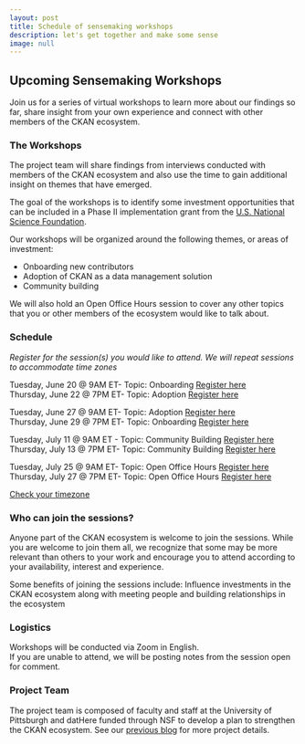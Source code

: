 ```yaml
--- 
layout: post
title: Schedule of sensemaking workshops
description: let's get together and make some sense
image: null
---
```


## Upcoming Sensemaking Workshops

Join us for a series of virtual workshops to learn more about our findings so far, share insight from your own experience and connect with other members of the CKAN ecosystem.  

### The Workshops
The project team will share findings from interviews conducted with members of the CKAN ecosystem and also use the time to gain additional insight on themes that have emerged. 

The goal of the workshops is to identify some investment opportunities that can be included in a Phase II implementation grant from the [U.S. National Science Foundation](https://new.nsf.gov/funding/opportunities/pathways-enable-open-source-ecosystems-pose).

Our workshops will be organized around the following themes, or areas of investment: 

* Onboarding new contributors
* Adoption of CKAN as a data management solution
* Community building

We will also hold an Open Office Hours session to cover any other topics that you or other members of the ecosystem would like to talk about.


### Schedule 
*Register for the session(s) you would like to attend.  We will repeat sessions to accommodate time zones*

Tuesday, June 20 @ 9AM ET- Topic: Onboarding [Register here](https://pitt.zoom.us/meeting/register/tJUlcuioqDIpHNWG2FvpS4rvhyvruUoFP68t)   
Thursday, June 22 @ 7PM ET- Topic: Adoption [Register here](https://pitt.zoom.us/meeting/register/tJYscOqqqzwsGtC01jY2prNWTUXE7BK8VDbs)

Tuesday, June 27 @ 9AM ET- Topic: Adoption [Register here](https://pitt.zoom.us/meeting/register/tJYtdOCqrDsvHNxS8qm0iNDTQSjhg6K7nfK8)  
Thursday, June 29 @ 7PM ET- Topic: Onboarding [Register here](https://pitt.zoom.us/meeting/register/tJYpf-CgrjMrGd0SztwV_wALyFzBbzkwKBrr)

Tuesday, July 11 @ 9AM ET - Topic: Community Building [Register here](https://pitt.zoom.us/meeting/register/tJwsc-ivqDIsHdTA3Kz3rb2CHeHoVoyI265o)  
Thursday, July 13 @ 7PM ET- Topic: Community Building [Register here](https://pitt.zoom.us/meeting/register/tJEkdeuprDsrHtGcMxqICr0aEDjRiPkS2Ik8)  

Tuesday, July 25 @ 9AM ET- Topic: Open Office Hours [Register here](https://pitt.zoom.us/meeting/register/tJAtcuGvrDsoEtD1U-wv_Zifzjfg2_iFaCBH)  
Thursday, July 27 @ 7PM ET- Topic: Open Office Hours [Register here](https://pitt.zoom.us/meeting/register/tJwpc-yhrzsqE9IdSIjoMMjPpbY-kqXtU_ab) 
 

[Check your timezone](https://www.timeanddate.com/worldclock/converter.html?iso=20190227T150000&p1=136&p2=87&p3=224&p4=155&p5=179&p6=233&p7=170&p8=44&p9=28)

### Who can join the sessions? 

Anyone part of the CKAN ecosystem is welcome to join the sessions.  While you are welcome to join them all, we recognize that some may be more relevant than others to your work and encourage you to attend according to your availability, interest and experience.  

Some benefits of joining the sessions include: 
Influence investments in the CKAN ecosystem along with meeting people and building relationships in the ecosystem

### Logistics
Workshops will be conducted via Zoom in English.  
If you are unable to attend, we will be posting notes from the session open for comment.  

### Project Team

The project team is composed of faculty and staff at the University of Pittsburgh and datHere funded through NSF to develop a plan to strengthen the CKAN ecosystem.  See our [previous blog](https://ckan.org/blog/towards-robust-open-source-civic-data-ecosystem) for more project details. 
